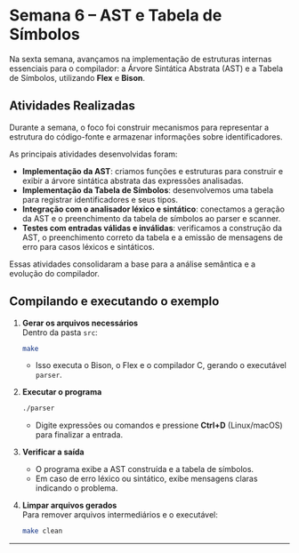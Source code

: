 # Semana 6 – AST e Tabela de Símbolos

Na sexta semana, avançamos na implementação de estruturas internas essenciais para o compilador: a Árvore Sintática Abstrata (AST) e a Tabela de Símbolos, utilizando **Flex** e **Bison**.

## Atividades Realizadas

Durante a semana, o foco foi construir mecanismos para representar a estrutura do código-fonte e armazenar informações sobre identificadores.

As principais atividades desenvolvidas foram:

- **Implementação da AST**: criamos funções e estruturas para construir e exibir a árvore sintática abstrata das expressões analisadas.
- **Implementação da Tabela de Símbolos**: desenvolvemos uma tabela para registrar identificadores e seus tipos.
- **Integração com o analisador léxico e sintático**: conectamos a geração da AST e o preenchimento da tabela de símbolos ao parser e scanner.
- **Testes com entradas válidas e inválidas**: verificamos a construção da AST, o preenchimento correto da tabela e a emissão de mensagens de erro para casos léxicos e sintáticos.

Essas atividades consolidaram a base para a análise semântica e a evolução do compilador.

## Compilando e executando o exemplo

1. **Gerar os arquivos necessários**  
   Dentro da pasta `src`:
   ```bash
   make
   ```
   - Isso executa o Bison, o Flex e o compilador C, gerando o executável `parser`.

2. **Executar o programa**  
   ```bash
   ./parser
   ```
   - Digite expressões ou comandos e pressione **Ctrl+D** (Linux/macOS) para finalizar a entrada.

3. **Verificar a saída**  
   - O programa exibe a AST construída e a tabela de símbolos.
   - Em caso de erro léxico ou sintático, exibe mensagens claras indicando o problema.

4. **Limpar arquivos gerados**  
   Para remover arquivos intermediários e o executável:
   ```bash
   make clean
   ```

--- 